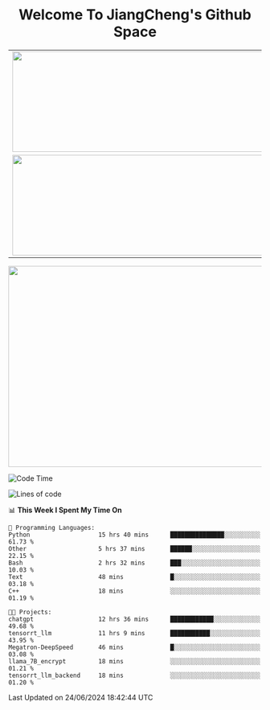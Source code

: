<h1 align="center">Welcome To JiangCheng's Github Space</h1>

<table align="center" frame="void" rules="none" >
  <tr>
    <td>
      <div align="center"> <img height="200px" width="500px"  src="https://github-readme-stats.vercel.app/api?username=thisjiang&hide_title=true&hide_border=true&layout=compact&show_icons=trueline_height=21&text_color=000&icon_color=000&bg_color=0,ea6161,ffc64d,fffc4d,52fa5a&theme=graywhite" /> </div>
    </td>
    <td>
      <div align="center"> <img height="200px" width="500px" src="https://github-readme-stats.vercel.app/api/top-langs/?username=thisjiang&hide_title=true&hide_border=true&layout=compact&langs_count=6&text_color=000&icon_color=fff&bg_color=0,52fa5a,4dfcff,c64dff&theme=graywhite" /> </div>
    </td>
  </tr>
  <tr>
    <td>
      <div align="center"> <img height="200px" width="500px" src="https://github-readme-streak-stats.herokuapp.com/?user=thisjiang&hide_title=true&hide_border=true&layout=compact&langs_count=6" /> </div>
    </td>
    <td>
      <div align="center"> 
      <a href="https://github.com/" target="_blank"><img style="margin: 10px" src="https://profilinator.rishav.dev/skills-assets/git-scm-icon.svg" alt="Git" height="50" /></a>  
      <a href="https://www.linux.org/" target="_blank"><img style="margin: 10px" src="https://profilinator.rishav.dev/skills-assets/linux-original.svg" alt="Linux" height="50" /></a>  
      <a href="https://www.gnu.org/software/bash/" target="_blank"><img style="margin: 10px" src="https://profilinator.rishav.dev/skills-assets/gnu_bash-icon.svg" alt="Bash" height="50" /></a>  
      </div>
    </td>
  </tr>
</table>

<div align="center"> <img height="400px" width="1000px" src="https://github-readme-activity-graph.cyclic.app/graph?username=thisjiang&theme=react&hide_title=true&hide_border=true&layout=compact&langs_count=6" /> </div></td>

<!--START_SECTION:waka-->
![Code Time](http://img.shields.io/badge/Code%20Time-1%2C417%20hrs%2054%20mins-blue)

![Lines of code](https://img.shields.io/badge/From%20Hello%20World%20I%27ve%20Written-671.5%20thousand%20lines%20of%20code-blue)

📊 **This Week I Spent My Time On** 

```text
💬 Programming Languages: 
Python                   15 hrs 40 mins      ███████████████░░░░░░░░░░   61.73 % 
Other                    5 hrs 37 mins       ██████░░░░░░░░░░░░░░░░░░░   22.15 % 
Bash                     2 hrs 32 mins       ███░░░░░░░░░░░░░░░░░░░░░░   10.03 % 
Text                     48 mins             █░░░░░░░░░░░░░░░░░░░░░░░░   03.18 % 
C++                      18 mins             ░░░░░░░░░░░░░░░░░░░░░░░░░   01.19 % 

🐱‍💻 Projects: 
chatgpt                  12 hrs 36 mins      ████████████░░░░░░░░░░░░░   49.68 % 
tensorrt_llm             11 hrs 9 mins       ███████████░░░░░░░░░░░░░░   43.95 % 
Megatron-DeepSpeed       46 mins             █░░░░░░░░░░░░░░░░░░░░░░░░   03.08 % 
llama_7B_encrypt         18 mins             ░░░░░░░░░░░░░░░░░░░░░░░░░   01.21 % 
tensorrt_llm_backend     18 mins             ░░░░░░░░░░░░░░░░░░░░░░░░░   01.20 % 
```


 Last Updated on 24/06/2024 18:42:44 UTC
<!--END_SECTION:waka-->
